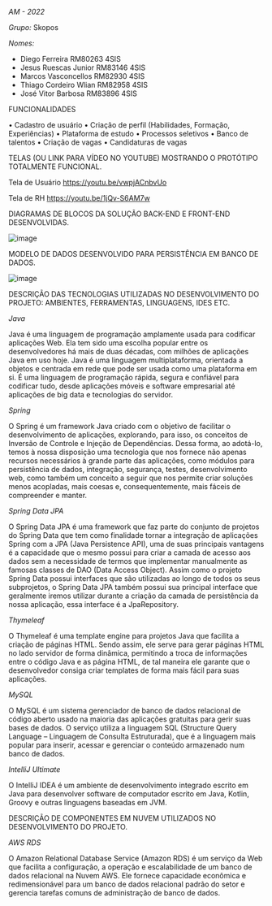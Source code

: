 *AM - 2022*

*Grupo:* Skopos

*Nomes:*

- Diego Ferreira RM80263 4SIS
- Jesus Ruescas Junior RM83146 4SIS
- Marcos Vasconcellos RM82930 4SIS
- Thiago Cordeiro Wlian RM82958 4SIS
- José Vitor Barbosa RM83896 4SIS


<P>FUNCIONALIDADES</P>
• Cadastro de usuário
• Criação de perfil (Habilidades, Formação, Experiências)
• Plataforma de estudo
• Processos seletivos
• Banco de talentos
• Criação de vagas
• Candidaturas de vagas

<p>TELAS (OU LINK PARA VÍDEO NO YOUTUBE) MOSTRANDO O PROTÓTIPO TOTALMENTE FUNCIONAL. </p>

Tela de Usuário
https://youtu.be/vwpjACnbvUo

Tela de RH
https://youtu.be/1jQv-S6AM7w

<p>DIAGRAMAS DE BLOCOS DA SOLUÇÃO BACK-END E FRONT-END DESENVOLVIDAS.</p>

![image](https://user-images.githubusercontent.com/52060131/195477215-8fb822d2-4b6a-4799-abf2-83c0228d98f4.png)</p>

<p>MODELO DE DADOS DESENVOLVIDO PARA PERSISTÊNCIA EM BANCO DE DADOS.

![image](https://user-images.githubusercontent.com/52060131/195477229-b70f2e1b-425a-4beb-940f-ade015896355.png)

<p>DESCRIÇÃO DAS TECNOLOGIAS UTILIZADAS NO DESENVOLVIMENTO DO PROJETO: AMBIENTES, FERRAMENTAS, LINGUAGENS, IDES ETC.</p>

*Java*

Java é uma linguagem de programação amplamente usada para codificar aplicações Web. Ela tem sido uma escolha popular entre os desenvolvedores há mais de duas décadas, com milhões de aplicações Java em uso hoje. Java é uma linguagem multiplataforma, orientada a objetos e centrada em rede que pode ser usada como uma plataforma em si. É uma linguagem de programação rápida, segura e confiável para codificar tudo, desde aplicações móveis e software empresarial até aplicações de big data e tecnologias do servidor.

*Spring*

O Spring é um framework Java criado com o objetivo de facilitar o desenvolvimento de aplicações, explorando, para isso, os conceitos de Inversão de Controle e Injeção de Dependências. Dessa forma, ao adotá-lo, temos à nossa disposição uma tecnologia que nos fornece não apenas recursos necessários à grande parte das aplicações, como módulos para persistência de dados, integração, segurança, testes, desenvolvimento web, como também um conceito a seguir que nos permite criar soluções menos acopladas, mais coesas e, consequentemente, mais fáceis de compreender e manter.

*Spring Data JPA*

O Spring Data JPA é uma framework que faz parte do conjunto de projetos do Spring Data que tem como finalidade tornar a integração de aplicações Spring com a JPA (Java Persistence API), uma de suas principais vantagens é a capacidade que o mesmo possui para criar a camada de acesso aos dados sem a necessidade de termos que implementar manualmente as famosas classes de DAO (Data Access Object). Assim como o projeto Spring Data possui interfaces que são utilizadas ao longo de todos os seus subprojetos, o Spring Data JPA também possui sua principal interface que geralmente iremos utilizar durante a criação da camada de persistência da nossa aplicação, essa interface é a JpaRepository.

*Thymeleaf*

O Thymeleaf é uma template engine para projetos Java que facilita a criação de páginas HTML. Sendo assim, ele serve para gerar páginas HTML no lado servidor de forma dinâmica, permitindo a troca de informações entre o código Java e as página HTML, de tal maneira ele garante que o desenvolvedor consiga criar templates de forma mais fácil para suas aplicações.

*MySQL*

O MySQL é um sistema gerenciador de banco de dados relacional de código aberto usado na maioria das aplicações gratuitas para gerir suas bases de dados. O serviço utiliza a linguagem SQL (Structure Query Language – Linguagem de Consulta Estruturada), que é a linguagem mais popular para inserir, acessar e gerenciar o conteúdo armazenado num banco de dados.

*IntelliJ Ultimate*

O IntelliJ IDEA é um ambiente de desenvolvimento integrado escrito em Java para desenvolver software de computador escrito em Java, Kotlin, Groovy e outras linguagens baseadas em JVM.

<p>DESCRIÇÃO DE COMPONENTES EM NUVEM UTILIZADOS NO DESENVOLVIMENTO DO PROJETO.</p>

*AWS RDS*

O Amazon Relational Database Service (Amazon RDS) é um serviço da Web que facilita a configuração, a operação e escalabilidade de um banco de dados relacional na Nuvem AWS. Ele fornece capacidade econômica e redimensionável para um banco de dados relacional padrão do setor e gerencia tarefas comuns de administração de banco de dados.
